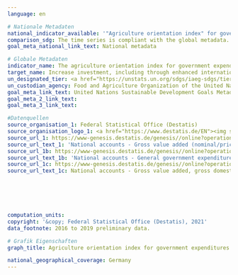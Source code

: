 ```yaml
---
language: en    

# Nationale Metadaten    
national_indicator_available: '"Agriculture orientation index" for government expenditures'    
comparison_sdg: The time series is compliant with the global metadata.    
goal_meta_national_link_text: National metadata    

# Globale Metadaten    
indicator_name: The agriculture orientation index for government expenditures    
target_name: Increase investment, including through enhanced international cooperation, in rural infrastructure, agricultural research and extension services, technology development and plant and livestock gene banks in order to enhance agricultural productive capacity in developing countries, in particular least developed countries    
un_designated_tier: <a href="https://unstats.un.org/sdgs/iaeg-sdgs/tier-classification/" title="Click here for more information on the UN tier classification."  target="_blank">Tier I</a>    
un_custodian_agency: Food and Agriculture Organization of the United Nations (FAO)    
goal_meta_link_text: United Nations Sustainable Development Goals Metadata    
goal_meta_2_link_text:     
goal_meta_3_link_text:     

#Datenquellen
source_organisation_1: Federal Statistical Office (Destatis)
source_organisation_logo_1: <a href="https://www.destatis.de/EN"><img src="https://g205sdgs.github.io/sdg-indicators/public/OrgImgEn/destatis.png" alt="Logo destatis" style="height:60px; width:148px" /></a>
source_url_1: https://www-genesis.destatis.de/genesis//online?operation=table&code=81000-0013&bypass=true&language=en
source_url_text_1: 'National accounts - Gross value added (nominal/price-adjusted): industries – GENESIS online 81000-0013'
source_url_1b: https://www-genesis.destatis.de/genesis//online?operation=table&code=81000-0138&bypass=true&language=en
source_url_text_1b: 'National accounts - General government expenditure: functions of government (COFOG) – GENESIS online 81000-0138'
source_url_1c: https://www-genesis.destatis.de/genesis//online?operation=table&code=81000-0001&bypass=true&language=en
source_url_text_1c: National accounts - Gross value added, gross domestic product (nominal/price-adjusted) – GENESIS online 81000-0001





    
computation_units:     
copyright: '&copy; Federal Statistical Office (Destatis), 2021'    
data_footnote: 2016 to 2019 preliminary data.    

# Grafik Eigenschaften    
graph_title: Agriculture orientation index for government expenditures    

national_geographical_coverage: Germany    
---
```


<span></span>